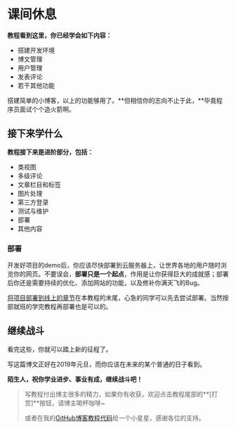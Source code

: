 # 课间休息
**教程看到这里，你已经学会如下内容：**

- 搭建开发环境
- 博文管理
- 用户管理
- 发表评论
- 若干其他功能

搭建简单的小博客，以上的功能够用了。**但相信你的志向不止于此，**毕竟程序员面试个个造火箭啊。

## 接下来学什么

**教程接下来是进阶部分，包括：**

- 类视图
- 多级评论
- 文章栏目和标签
- 图片处理
- 第三方登录
- 测试与维护
- 部署
- 其他内容

### 部署

开发好项目的demo后，你应该尽快部署到云服务器上，让世界各地的用户随时浏览你的网页。不要误会，**部署只是一个起点**，作用是让你获得巨大的成就感；部署后你还是需要持续的优化、添加网站的功能，以及修补你满天飞的Bug。

[将项目部署到线上的章节](https://www.dusaiphoto.com/article/detail/71/)在本教程的末尾，心急的同学可以先去尝试部署。当然按部就班的学完教程再部署也是可以的。

## 继续战斗

看完这些，你就可以踏上新的征程了。

写这篇博文正好在2019年元旦，而你应该在未来的某个普通的日子看到。

**陌生人，祝你学业进步、事业有成，继续战斗吧！**

> 写教程付出博主很多的精力，如果你有收获，欢迎点击教程尾部的**[打赏]**按钮，请博主喝杯咖啡~
>
> 或者在我的[GitHub博客教程代码](https://github.com/stacklens/django_blog_tutorial)给一个小星星，感谢各位的支持。